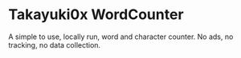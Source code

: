 # Takayuki0x WordCounter
A simple to use, locally run, word and character counter. No ads, no tracking, no data collection.
